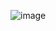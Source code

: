 ![image](https://user-images.githubusercontent.com/82504030/201525790-4ba8c140-de03-4298-841c-96a0373b8489.png)

